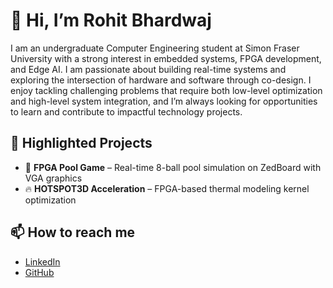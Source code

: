 
<!--
**rba121/rba121** is a ✨ _special_ ✨ repository because its `README.md` (this file) appears on your GitHub profile.-->

# 👋 Hi, I’m Rohit Bhardwaj  

I am an undergraduate Computer Engineering student at Simon Fraser University with a strong interest in embedded systems, FPGA development, and Edge AI. I am passionate about building real-time systems and exploring the intersection of hardware and software through co-design. I enjoy tackling challenging problems that require both low-level optimization and high-level system integration, and I’m always looking for opportunities to learn and contribute to impactful technology projects.

## 🚀 Highlighted Projects
- 🎱 **FPGA Pool Game** – Real-time 8-ball pool simulation on ZedBoard with VGA graphics  
- 🔥 **HOTSPOT3D Acceleration** – FPGA-based thermal modeling kernel optimization  

## 📫 How to reach me
- [LinkedIn](https://linkedin.com/in/your-profile)  
- [GitHub](https://github.com/your-username)

